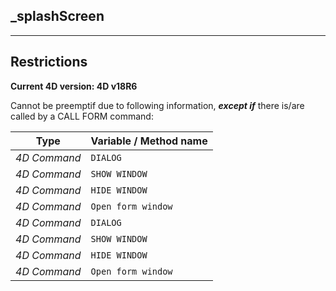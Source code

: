 ﻿## _splashScreen---## Restrictions**Current 4D version: 4D v18R6**Cannot be preemptif due to following information, ***except if*** there is/are called by a CALL FORM command:|Type|Variable / Method name||------|------||*4D Command*|`DIALOG`||*4D Command*|`SHOW WINDOW`||*4D Command*|`HIDE WINDOW`||*4D Command*|`Open form window`||*4D Command*|`DIALOG`||*4D Command*|`SHOW WINDOW`||*4D Command*|`HIDE WINDOW`||*4D Command*|`Open form window`|